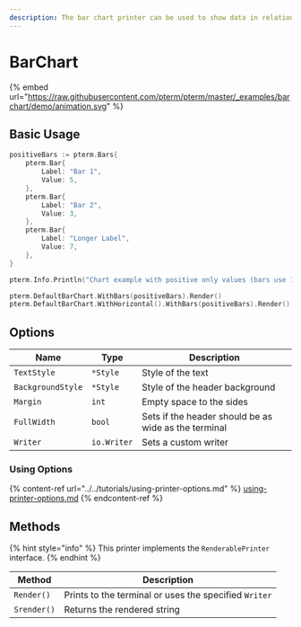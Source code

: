 ```yaml
---
description: The bar chart printer can be used to show data in relation to each other
---
```


# BarChart

{% embed url="https://raw.githubusercontent.com/pterm/pterm/master/_examples/barchart/demo/animation.svg" %}

## Basic Usage

```go
positiveBars := pterm.Bars{
	pterm.Bar{
		Label: "Bar 1",
		Value: 5,
	},
	pterm.Bar{
		Label: "Bar 2",
		Value: 3,
	},
	pterm.Bar{
		Label: "Longer Label",
		Value: 7,
	},
}

pterm.Info.Println("Chart example with positive only values (bars use 100% of chart area)")

pterm.DefaultBarChart.WithBars(positiveBars).Render()
pterm.DefaultBarChart.WithHorizontal().WithBars(positiveBars).Render()
```

## Options

| Name              | Type        | Description                                          |
| ----------------- | ----------- | ---------------------------------------------------- |
| `TextStyle`       | `*Style`    | Style of the text                                    |
| `BackgroundStyle` | `*Style`    | Style of the header background                       |
| `Margin`          | `int`       | Empty space to the sides                             |
| `FullWidth`       | `bool`      | Sets if the header should be as wide as the terminal |
| `Writer`          | `io.Writer` | Sets a custom writer                                 |

### Using Options

{% content-ref url="../../tutorials/using-printer-options.md" %}
[using-printer-options.md](../../tutorials/using-printer-options.md)
{% endcontent-ref %}

## Methods

{% hint style="info" %}
This printer implements the `RenderablePrinter` interface.
{% endhint %}

| Method      | Description                                           |
| ----------- | ----------------------------------------------------- |
| `Render()`  | Prints to the terminal or uses the specified `Writer` |
| `Srender()` | Returns the rendered string                           |
